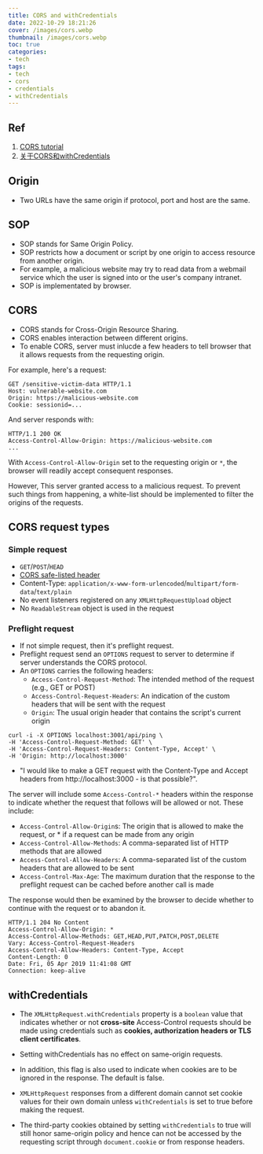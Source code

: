 ```yaml
---
title: CORS and withCredentials
date: 2022-10-29 18:21:26
cover: /images/cors.webp
thumbnail: /images/cors.webp
toc: true
categories:
- tech
tags:
- tech
- cors
- credentials
- withCredentials
---
```


## Ref
1. [CORS tutorial](https://auth0.com/blog/cors-tutorial-a-guide-to-cross-origin-resource-sharing/)
2. [关于CORS和withCredentials](https://juejin.cn/post/6844903938936799245)
<!--more-->

## Origin
- Two URLs have the same origin if protocol, port and host are the same.

## SOP
- SOP stands for Same Origin Policy.
- SOP restricts how a document or script by one origin to access resource from another origin.
- For example, a malicious website may try to read data from a webmail service which the user is signed into or the user's company intranet.
- SOP is implementated by browser.

## CORS
- CORS stands for Cross-Origin Resource Sharing.
- CORS enables interaction between different origins.
- To enable CORS, server must inlucde a few headers to tell browser that it allows requests from the requesting origin.

For example, here's a request:

```
GET /sensitive-victim-data HTTP/1.1
Host: vulnerable-website.com
Origin: https://malicious-website.com
Cookie: sessionid=...
```

And server responds with:

```
HTTP/1.1 200 OK
Access-Control-Allow-Origin: https://malicious-website.com
...
```

With `Access-Control-Allow-Origin` set to the requesting origin or `*`, the browser will readily accept consequent responses.

However, This server granted access to a malicious request. To prevent such things from happening, a white-list should be implemented to filter the origins of the requests.


## CORS request types

### Simple request

- `GET`/`POST`/`HEAD`
- [CORS safe-listed header](https://fetch.spec.whatwg.org/#cors-safelisted-request-header)
- Content-Type: `application/x-www-form-urlencoded`/`multipart/form-data`/`text/plain`
- No event listeners registered on any `XMLHttpRequestUpload` object
- No `ReadableStream` object is used in the request

### Preflight request

- If not simple request, then it's preflight request.
- Preflight request send an `OPTIONS` request to server to determine if server understands the CORS protocol.
- An `OPTIONS` carries the following headers:
  - `Access-Control-Request-Method`: The intended method of the request (e.g., GET or POST)
  - `Access-Control-Request-Headers`: An indication of the custom headers that will be sent with the request
  - `Origin`: The usual origin header that contains the script's current origin

```
curl -i -X OPTIONS localhost:3001/api/ping \
-H 'Access-Control-Request-Method: GET' \
-H 'Access-Control-Request-Headers: Content-Type, Accept' \
-H 'Origin: http://localhost:3000'
```

- "I would like to make a GET request with the Content-Type and Accept headers from http://localhost:3000 - is that possible?".

The server will include some `Access-Control-*` headers within the response to indicate whether the request that follows will be allowed or not. These include:

- `Access-Control-Allow-Origin`s: The origin that is allowed to make the request, or * if a request can be made from any origin
- `Access-Control-Allow-Methods`: A comma-separated list of HTTP methods that are allowed
- `Access-Control-Allow-Headers`: A comma-separated list of the custom headers that are allowed to be sent
- `Access-Control-Max-Age`: The maximum duration that the response to the preflight request can be cached before another call is made

The response would then be examined by the browser to decide whether to continue with the request or to abandon it.

```
HTTP/1.1 204 No Content
Access-Control-Allow-Origin: *
Access-Control-Allow-Methods: GET,HEAD,PUT,PATCH,POST,DELETE
Vary: Access-Control-Request-Headers
Access-Control-Allow-Headers: Content-Type, Accept
Content-Length: 0
Date: Fri, 05 Apr 2019 11:41:08 GMT
Connection: keep-alive
```

## withCredentials

- The `XMLHttpRequest.withCredentials` property is a `boolean` value that indicates whether or not **cross-site** Access-Control requests should be made using credentials such as **cookies, authorization headers or TLS client certificates**. 
- Setting withCredentials has no effect on same-origin requests.

- In addition, this flag is also used to indicate when cookies are to be ignored in the response. The default is false.
- `XMLHttpRequest` responses from a different domain cannot set cookie values for their own domain unless `withCredentials` is set to true before making the request. 
- The third-party cookies obtained by setting `withCredentials` to true will still honor same-origin policy and hence can not be accessed by the requesting script through `document.cookie` or from response headers.

